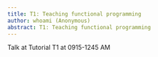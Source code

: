 ```yaml
---
title: T1: Teaching functional programming
author: whoami (Anonymous)
abstract: T1: Teaching functional programming
---
```


Talk at Tutorial T1 at 0915-1245 AM
